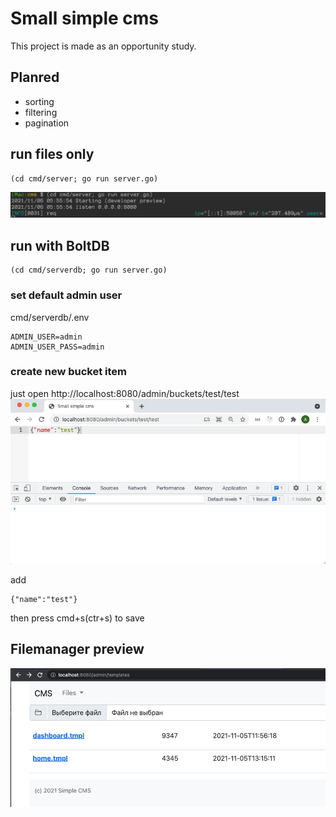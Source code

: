 # Small simple cms

This project is made as an opportunity study.

## Planred

- sorting
- filtering
- pagination

## run files only
```
(cd cmd/server; go run server.go)
```
![tmpls](https://github.com/alexsuslov/cms/raw/main/cmd/server/static/images/run.jpg)


## run with BoltDB
```
(cd cmd/serverdb; go run server.go)
```

### set default admin user 

cmd/serverdb/.env
```
ADMIN_USER=admin
ADMIN_USER_PASS=admin
```

### create new bucket item
just open http://localhost:8080/admin/buckets/test/test
![tmpls](https://github.com/alexsuslov/cms/raw/main/cmd/serverdb/static/images/new.jpg)

add 
```
{"name":"test"}
```
then press cmd+s(ctr+s) to save

## Filemanager preview

![tmpls](https://github.com/alexsuslov/cms/raw/main/cmd/server/static/images/tmpls.jpg)
